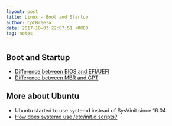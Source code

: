 ```yaml
---
layout: post
title: Linux - Boot and Startup
author: CptBreeza
date: 2017-10-03 22:07:51 +0800
tag: notes
---
```


## Boot and Startup

- [Difference between BIOS and EFI/UEFI](https://bsdmag.org/beyond-bios-the-extended-firmware-interface-efi/)
- [Difference between MBR and GPT](https://fossbytes.com/uefi-bios-gpt-mbr-whats-difference/)

## More about Ubuntu

- Ubuntu started to use systemd instead of SysVinit since 16.04
- [How does systemd use /etc/init.d scripts?](https://unix.stackexchange.com/questions/233468/how-does-systemd-use-etc-init-d-scripts)
